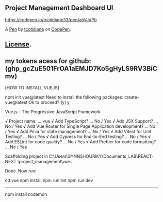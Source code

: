 Project Management Dashboard UI
-------------------------------
https://codepen.io/tcotidiane33/pen/abVJdPb

A [Pen](https://codepen.io/tcotidiane33/pen/abVJdPb) by [tcotidiane](https://codepen.io/tcotidiane33) on [CodePen](https://codepen.io).

[License](https://codepen.io/license/pen/abVJdPb).
-------------------------------
my tokens acess for github: (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)
-------------------------------

[HOW TO INSTALL VUEJS]

 npm init vue@latest
Need to install the following packages:
  create-vue@latest
Ok to proceed? (y) y

Vue.js - The Progressive JavaScript Framework

√ Project name: ... vue
√ Add TypeScript? ... No / Yes
√ Add JSX Support? ... No / Yes
√ Add Vue Router for Single Page Application development? ... No / Yes
√ Add Pinia for state management? ... No / Yes
√ Add Vitest for Unit Testing? ... No / Yes
√ Add Cypress for End-to-End testing? ... No / Yes
√ Add ESLint for code quality? ... No / Yes
√ Add Prettier for code formatting? ... No / Yes

Scaffolding project in C:\Users\GYNNSHOURIKY\Documents\_LAB\REACT-NEXT
\project_management\vue...

Done. Now run:

  cd vue
  npm install
  npm run lint
  npm run dev

-------------------------------

npm install nodemon 
